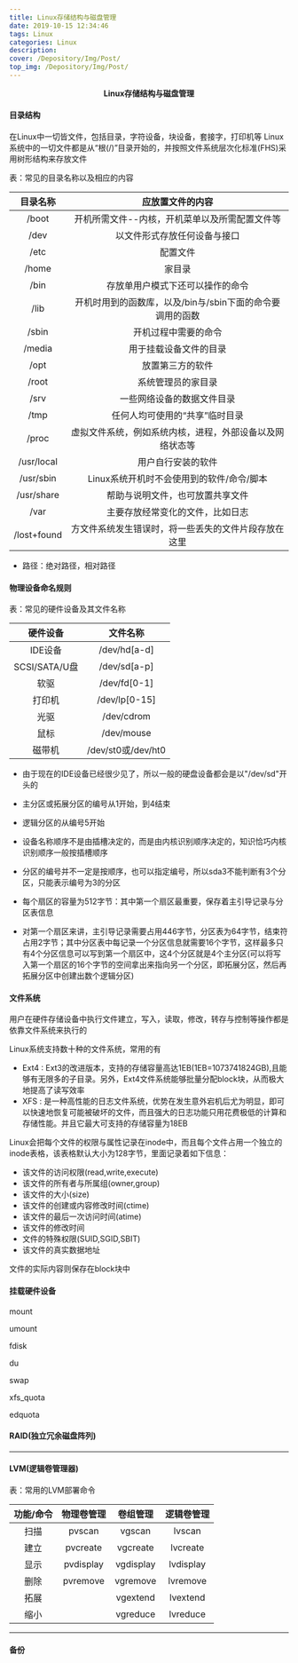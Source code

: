 ```yaml
---
title: Linux存储结构与磁盘管理
date: 2019-10-15 12:34:46
tags: Linux
categories: Linux
description: 
cover: /Depository/Img/Post/
top_img: /Depository/Img/Post/
---
```



**<center>Linux存储结构与磁盘管理</center>**


#### 目录结构
在Linux中一切皆文件，包括目录，字符设备，块设备，套接字，打印机等
Linux系统中的一切文件都是从“根(/)”目录开始的，并按照文件系统层次化标准(FHS)采用树形结构来存放文件

表：常见的目录名称以及相应的内容

目录名称 | 应放置文件的内容
:-: | :-:
/boot | 开机所需文件--内核，开机菜单以及所需配置文件等
/dev | 以文件形式存放任何设备与接口
/etc | 配置文件
/home | 家目录
/bin | 存放单用户模式下还可以操作的命令
/lib | 开机时用到的函数库，以及/bin与/sbin下面的命令要调用的函数
/sbin | 开机过程中需要的命令
/media | 用于挂载设备文件的目录
/opt | 放置第三方的软件
/root | 系统管理员的家目录
/srv | 一些网络设备的数据文件目录
/tmp | 任何人均可使用的“共享”临时目录
/proc | 虚拟文件系统，例如系统内核，进程，外部设备以及网络状态等
/usr/local | 用户自行安装的软件
/usr/sbin | Linux系统开机时不会使用到的软件/命令/脚本
/usr/share | 帮助与说明文件，也可放置共享文件
/var | 主要存放经常变化的文件，比如日志
/lost+found | 方文件系统发生错误时，将一些丢失的文件片段存放在这里

* 路径：绝对路径，相对路径

#### 物理设备命名规则

表：常见的硬件设备及其文件名称

硬件设备 | 文件名称
:-: | :-:
IDE设备 | /dev/hd[a-d]
SCSI/SATA/U盘 | /dev/sd[a-p]
软驱 | /dev/fd[0-1]
打印机 | /dev/lp[0-15]
光驱 | /dev/cdrom
鼠标 | /dev/mouse
磁带机 | /dev/st0或/dev/ht0

* 由于现在的IDE设备已经很少见了，所以一般的硬盘设备都会是以"/dev/sd"开头的
* 主分区或拓展分区的编号从1开始，到4结束
* 逻辑分区的从编号5开始
* 设备名称顺序不是由插槽决定的，而是由内核识别顺序决定的，知识恰巧内核识别顺序一般按插槽顺序
* 分区的编号并不一定是按顺序，也可以指定编号，所以sda3不能判断有3个分区，只能表示编号为3的分区


* 每个扇区的容量为512字节：其中第一个扇区最重要，保存着主引导记录与分区表信息
* 对第一个扇区来讲，主引导记录需要占用446字节，分区表为64字节，结束符占用2字节；其中分区表中每记录一个分区信息就需要16个字节，这样最多只有4个分区信息可以写到第一个扇区中，这4个分区就是4个主分区(可以将写入第一个扇区的16个字节的空间拿出来指向另一个分区，即拓展分区，然后再拓展分区中创建出数个逻辑分区)


#### 文件系统

用户在硬件存储设备中执行文件建立，写入，读取，修改，转存与控制等操作都是依靠文件系统来执行的

Linux系统支持数十种的文件系统，常用的有

* Ext4  :  Ext3的改进版本，支持的存储容量高达1EB(1EB=1073741824GB),且能够有无限多的子目录。另外，Ext4文件系统能够批量分配block块，从而极大地提高了读写效率
* XFS  :  是一种高性能的日志文件系统，优势在发生意外宕机后尤为明显，即可以快速地恢复可能被破坏的文件，而且强大的日志功能只用花费极低的计算和存储性能。并且它最大可支持的存储容量为18EB

Linux会把每个文件的权限与属性记录在inode中，而且每个文件占用一个独立的inode表格，该表格默认大小为128字节，里面记录着如下信息：
* 该文件的访问权限(read,write,execute)
* 该文件的所有者与所属组(owner,group)
* 该文件的大小(size)
* 该文件的创建或内容修改时间(ctime)
* 该文件的最后一次访问时间(atime)
* 该文件的修改时间
* 文件的特殊权限(SUID,SGID,SBIT)
* 该文件的真实数据地址

文件的实际内容则保存在block块中

#### 挂载硬件设备

mount

umount

fdisk

du

swap

xfs_quota

edquota

#### RAID(独立冗余磁盘阵列)

---

#### LVM(逻辑卷管理器)

表：常用的LVM部署命令

功能/命令 | 物理卷管理 | 卷组管理 | 逻辑卷管理
:-: | :-: | :-: | :-:
扫描 | pvscan | vgscan | lvscan
建立 | pvcreate | vgcreate | lvcreate
显示 | pvdisplay | vgdisplay | lvdisplay
删除 | pvremove | vgremove | lvremove
拓展 |  | vgextend | lvextend
缩小 |  | vgreduce | lvreduce

---

#### 备份